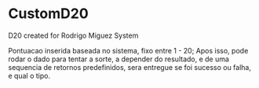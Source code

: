 # CustomD20
 D20 created for Rodrigo Miguez System
 
 Pontuacao inserida baseada no sistema, fixo entre 1 - 20;
 Apos isso, pode rodar o dado para tentar a sorte, a depender do resultado, e de uma sequencia de retornos predefinidos, sera entregue se foi sucesso ou falha, e qual o tipo.
